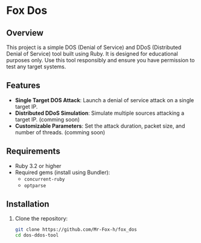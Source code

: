 # Fox Dos

## Overview

This project is a simple DOS (Denial of Service) and DDoS (Distributed Denial of Service) tool built using Ruby. It is designed for educational purposes only. Use this tool responsibly and ensure you have permission to test any target systems.

## Features

- **Single Target DOS Attack**: Launch a denial of service attack on a single target IP.
- **Distributed DDoS Simulation**: Simulate multiple sources attacking a target IP. (comming soon)
- **Customizable Parameters**: Set the attack duration, packet size, and number of threads. (comming soon)

## Requirements

- Ruby 3.2 or higher
- Required gems (install using Bundler):
  - `concurrent-ruby`
  - `optparse`

## Installation

1. Clone the repository:
   ```bash
   git clone https://github.com/Mr-Fox-h/fox_dos
   cd dos-ddos-tool
